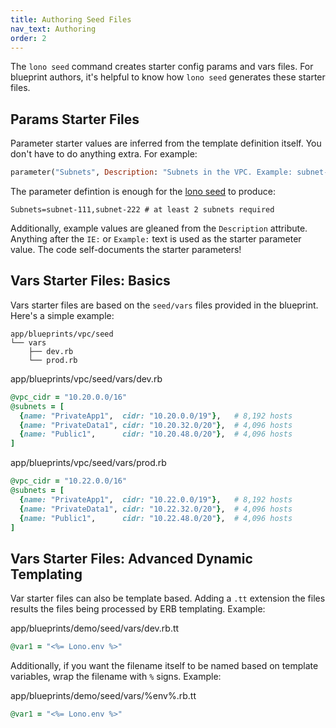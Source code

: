 ```yaml
---
title: Authoring Seed Files
nav_text: Authoring
order: 2
---
```


The `lono seed` command creates starter config params and vars files. For blueprint authors, it's helpful to know how `lono seed` generates these starter files.

## Params Starter Files

Parameter starter values are inferred from the template definition itself. You don't have to do anything extra. For example:

```ruby
parameter("Subnets", Description: "Subnets in the VPC. Example: subnet-111,subnet-222 # at least 2 subnets required")
```

The parameter defintion is enough for the [lono seed](https://lono.cloud/reference/lono-seed/) to produce:

    Subnets=subnet-111,subnet-222 # at least 2 subnets required

Additionally, example values are gleaned from the `Description` attribute.  Anything after the `IE:` or `Example:` text is used as the starter parameter value.  The code self-documents the starter parameters!

## Vars Starter Files: Basics

Vars starter files are based on the `seed/vars` files provided in the blueprint. Here's a simple example:

    app/blueprints/vpc/seed
    └── vars
        ├── dev.rb
        └── prod.rb

app/blueprints/vpc/seed/vars/dev.rb

```ruby
@vpc_cidr = "10.20.0.0/16"
@subnets = [
  {name: "PrivateApp1",  cidr: "10.20.0.0/19"},   # 8,192 hosts
  {name: "PrivateData1", cidr: "10.20.32.0/20"},  # 4,096 hosts
  {name: "Public1",      cidr: "10.20.48.0/20"},  # 4,096 hosts
]
```

app/blueprints/vpc/seed/vars/prod.rb

```ruby
@vpc_cidr = "10.22.0.0/16"
@subnets = [
  {name: "PrivateApp1",  cidr: "10.22.0.0/19"},   # 8,192 hosts
  {name: "PrivateData1", cidr: "10.22.32.0/20"},  # 4,096 hosts
  {name: "Public1",      cidr: "10.22.48.0/20"},  # 4,096 hosts
]
```

## Vars Starter Files: Advanced Dynamic Templating

Var starter files can also be template based.  Adding a `.tt` extension the files results the files being processed by ERB templating. Example:

app/blueprints/demo/seed/vars/dev.rb.tt

```ruby
@var1 = "<%= Lono.env %>"
```

Additionally, if you want the filename itself to be named based on template variables, wrap the filename with `%` signs. Example:

app/blueprints/demo/seed/vars/%env%.rb.tt

```ruby
@var1 = "<%= Lono.env %>"
```
